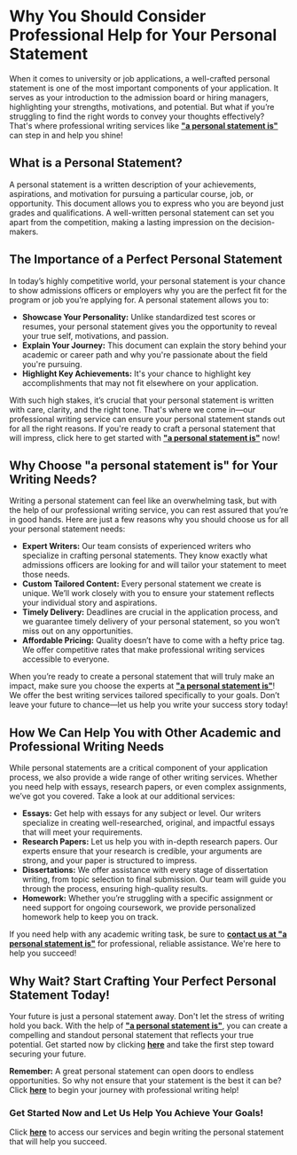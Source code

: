 # Why You Should Consider Professional Help for Your Personal Statement

When it comes to university or job applications, a well-crafted personal statement is one of the most important components of your application. It serves as your introduction to the admission board or hiring managers, highlighting your strengths, motivations, and potential. But what if you’re struggling to find the right words to convey your thoughts effectively? That's where professional writing services like **["a personal statement is"](https://tinyurl.com/topessay?keyword=a+personal+statement+is)** can step in and help you shine!

## What is a Personal Statement?

A personal statement is a written description of your achievements, aspirations, and motivation for pursuing a particular course, job, or opportunity. This document allows you to express who you are beyond just grades and qualifications. A well-written personal statement can set you apart from the competition, making a lasting impression on the decision-makers.

## The Importance of a Perfect Personal Statement

In today’s highly competitive world, your personal statement is your chance to show admissions officers or employers why you are the perfect fit for the program or job you’re applying for. A personal statement allows you to:

- **Showcase Your Personality:** Unlike standardized test scores or resumes, your personal statement gives you the opportunity to reveal your true self, motivations, and passion.
- **Explain Your Journey:** This document can explain the story behind your academic or career path and why you're passionate about the field you're pursuing.
- **Highlight Key Achievements:** It's your chance to highlight key accomplishments that may not fit elsewhere on your application.

With such high stakes, it’s crucial that your personal statement is written with care, clarity, and the right tone. That's where we come in—our professional writing service can ensure your personal statement stands out for all the right reasons. If you're ready to craft a personal statement that will impress, click here to get started with **["a personal statement is"](https://tinyurl.com/topessay?keyword=a+personal+statement+is)** now!

## Why Choose "a personal statement is" for Your Writing Needs?

Writing a personal statement can feel like an overwhelming task, but with the help of our professional writing service, you can rest assured that you’re in good hands. Here are just a few reasons why you should choose us for all your personal statement needs:

- **Expert Writers:** Our team consists of experienced writers who specialize in crafting personal statements. They know exactly what admissions officers are looking for and will tailor your statement to meet those needs.
- **Custom Tailored Content:** Every personal statement we create is unique. We’ll work closely with you to ensure your statement reflects your individual story and aspirations.
- **Timely Delivery:** Deadlines are crucial in the application process, and we guarantee timely delivery of your personal statement, so you won’t miss out on any opportunities.
- **Affordable Pricing:** Quality doesn’t have to come with a hefty price tag. We offer competitive rates that make professional writing services accessible to everyone.

When you’re ready to create a personal statement that will truly make an impact, make sure you choose the experts at **["a personal statement is"](https://tinyurl.com/topessay?keyword=a+personal+statement+is)**! We offer the best writing services tailored specifically to your goals. Don’t leave your future to chance—let us help you write your success story today!

## How We Can Help You with Other Academic and Professional Writing Needs

While personal statements are a critical component of your application process, we also provide a wide range of other writing services. Whether you need help with essays, research papers, or even complex assignments, we’ve got you covered. Take a look at our additional services:

- **Essays:** Get help with essays for any subject or level. Our writers specialize in creating well-researched, original, and impactful essays that will meet your requirements.
- **Research Papers:** Let us help you with in-depth research papers. Our experts ensure that your research is credible, your arguments are strong, and your paper is structured to impress.
- **Dissertations:** We offer assistance with every stage of dissertation writing, from topic selection to final submission. Our team will guide you through the process, ensuring high-quality results.
- **Homework:** Whether you’re struggling with a specific assignment or need support for ongoing coursework, we provide personalized homework help to keep you on track.

If you need help with any academic writing task, be sure to **[contact us at "a personal statement is"](https://tinyurl.com/topessay?keyword=a+personal+statement+is)** for professional, reliable assistance. We're here to help you succeed!

## Why Wait? Start Crafting Your Perfect Personal Statement Today!

Your future is just a personal statement away. Don't let the stress of writing hold you back. With the help of **["a personal statement is"](https://tinyurl.com/topessay?keyword=a+personal+statement+is)**, you can create a compelling and standout personal statement that reflects your true potential. Get started now by clicking **[here](https://tinyurl.com/topessay?keyword=a+personal+statement+is)** and take the first step toward securing your future.

**Remember:** A great personal statement can open doors to endless opportunities. So why not ensure that your statement is the best it can be? Click **[here](https://tinyurl.com/topessay?keyword=a+personal+statement+is)** to begin your journey with professional writing help!

### Get Started Now and Let Us Help You Achieve Your Goals!

Click **[here](https://tinyurl.com/topessay?keyword=a+personal+statement+is)** to access our services and begin writing the personal statement that will help you succeed.
